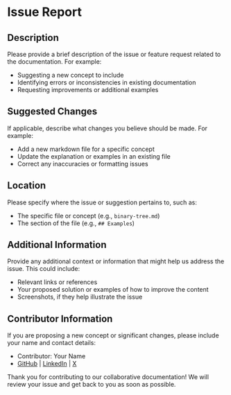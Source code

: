 # Issue Report

## Description

Please provide a brief description of the issue or feature request related to the documentation. For example:
- Suggesting a new concept to include
- Identifying errors or inconsistencies in existing documentation
- Requesting improvements or additional examples

## Suggested Changes

If applicable, describe what changes you believe should be made. For example:
- Add a new markdown file for a specific concept
- Update the explanation or examples in an existing file
- Correct any inaccuracies or formatting issues

## Location

Please specify where the issue or suggestion pertains to, such as:
- The specific file or concept (e.g., `binary-tree.md`)
- The section of the file (e.g., `## Examples`)

## Additional Information

Provide any additional context or information that might help us address the issue. This could include:
- Relevant links or references
- Your proposed solution or examples of how to improve the content
- Screenshots, if they help illustrate the issue

## Contributor Information

If you are proposing a new concept or significant changes, please include your name and contact details:
- Contributor: Your Name  
- [GitHub](https://github.com/your-github) | [LinkedIn](https://linkedin.com/in/your-linkedin) | [X](https://x.com/your-x)

Thank you for contributing to our collaborative documentation! We will review your issue and get back to you as soon as possible.
